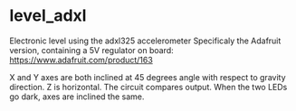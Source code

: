 # level_adxl
Electronic level using the adxl325 accelerometer
Specificaly the Adafruit version, containing a 5V regulator on board:
https://www.adafruit.com/product/163

X and Y axes are both inclined at 45 degrees angle with respect to
gravity direction. Z is horizontal. The circuit compares output. When the two
LEDs go dark, axes are inclined the same.
